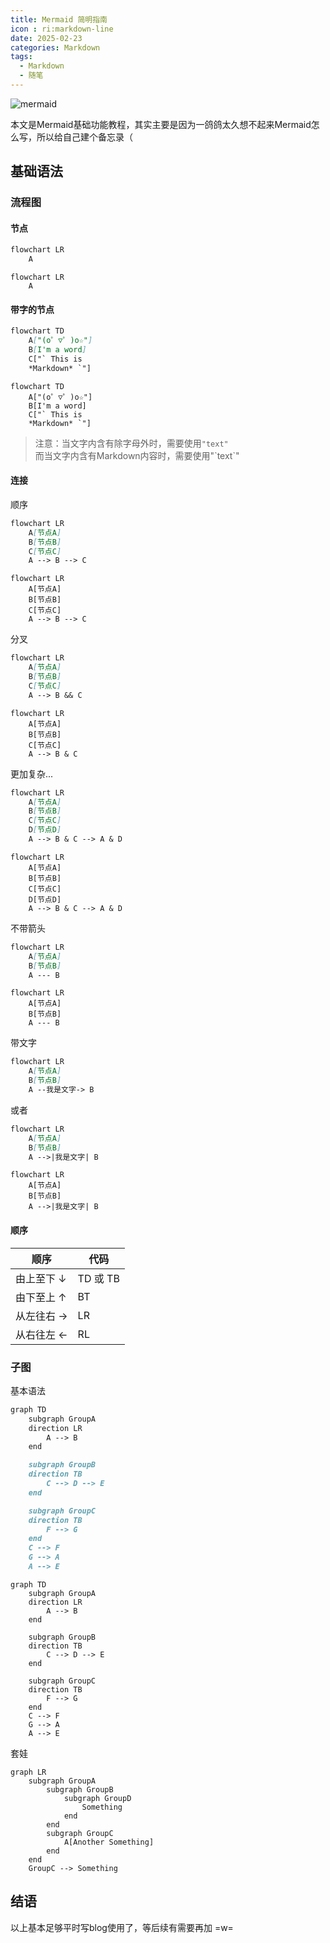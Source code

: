 ```yaml
---
title: Mermaid 简明指南
icon : ri:markdown-line
date: 2025-02-23
categories: Markdown
tags:
  - Markdown
  - 随笔
---
```


![mermaid](https://pic1.imgdb.cn/item/67d54cb488c538a9b5bec569.png)

本文是Mermaid基础功能教程，其实主要是因为一鸽鸽太久想不起来Mermaid怎么写，所以给自己建个备忘录（

<!-- more -->

## 基础语法

### 流程图

#### 节点

```markdown
flowchart LR
    A
```

```mermaid
flowchart LR
    A
```

#### 带字的节点

```markdown
flowchart TD
    A["(o゜▽゜)o☆"]
    B[I'm a word]
    C["` This is 
    *Markdown* `"]
```

```mermaid
flowchart TD
    A["(o゜▽゜)o☆"]
    B[I'm a word]
    C["` This is 
    *Markdown* `"]
```

> 注意：当文字内含有除字母外时，需要使用`"text"`  
> 而当文字内含有Markdown内容时，需要使用"\`text`"

#### 连接

顺序

```markdown
flowchart LR
    A[节点A]
    B[节点B]
    C[节点C]
    A --> B --> C
```

```mermaid
flowchart LR
    A[节点A]
    B[节点B]
    C[节点C]
    A --> B --> C
```

分叉

```markdown
flowchart LR
    A[节点A]
    B[节点B]
    C[节点C]
    A --> B && C
```

```mermaid
flowchart LR
    A[节点A]
    B[节点B]
    C[节点C]
    A --> B & C
```

更加复杂...

```markdown
flowchart LR
    A[节点A]
    B[节点B]
    C[节点C]
    D[节点D]
    A --> B & C --> A & D
```

```mermaid
flowchart LR
    A[节点A]
    B[节点B]
    C[节点C]
    D[节点D]
    A --> B & C --> A & D
```

不带箭头

```markdown
flowchart LR
    A[节点A]
    B[节点B]
    A --- B
```

```mermaid
flowchart LR
    A[节点A]
    B[节点B]
    A --- B
```

带文字

```markdown
flowchart LR
    A[节点A]
    B[节点B]
    A --我是文字-> B
```

或者

```markdown
flowchart LR
    A[节点A]
    B[节点B]
    A -->|我是文字| B
```

```mermaid
flowchart LR
    A[节点A]
    B[节点B]
    A -->|我是文字| B
```

#### 顺序

|顺序      |代码    |
|----------|--------|
|由上至下 ↓|TD 或 TB|
|由下至上 ↑|BT      |
|从左往右 →|LR      |
|从右往左 ←|RL      |

### 子图

基本语法

```markdown
graph TD
    subgraph GroupA
    direction LR
        A --> B
    end

    subgraph GroupB
    direction TB
        C --> D --> E
    end

    subgraph GroupC
    direction TB
        F --> G
    end
    C --> F
    G --> A
    A --> E
```

```mermaid
graph TD
    subgraph GroupA
    direction LR
        A --> B
    end

    subgraph GroupB
    direction TB
        C --> D --> E
    end

    subgraph GroupC
    direction TB
        F --> G
    end
    C --> F
    G --> A
    A --> E
```

套娃

```mermaid
graph LR
    subgraph GroupA
        subgraph GroupB
            subgraph GroupD
                Something
            end
        end
        subgraph GroupC
            A[Another Something]
        end
    end
    GroupC --> Something
```

## 结语

以上基本足够平时写blog使用了，等后续有需要再加 =w=
